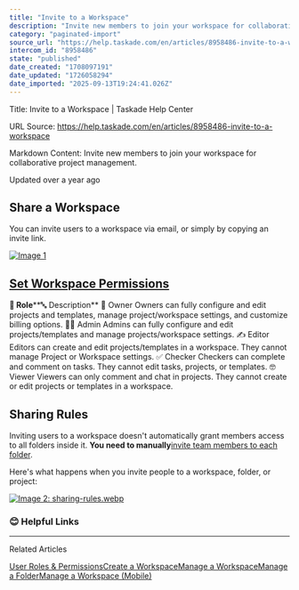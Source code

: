 ```yaml
---
title: "Invite to a Workspace"
description: "Invite new members to join your workspace for collaborative project management."
category: "paginated-import"
source_url: "https://help.taskade.com/en/articles/8958486-invite-to-a-workspace"
intercom_id: "8958486"
state: "published"
date_created: "1708097191"
date_updated: "1726058294"
date_imported: "2025-09-13T19:24:41.026Z"
---
```


Title: Invite to a Workspace | Taskade Help Center

URL Source: https://help.taskade.com/en/articles/8958486-invite-to-a-workspace

Markdown Content:
Invite new members to join your workspace for collaborative project management.

Updated over a year ago

**Share a Workspace**
---------------------

You can invite users to a workspace via email, or simply by copying an invite link.

[![Image 1](https://downloads.intercomcdn.com/i/o/1129973095/13bb1e76f490b61a246dff1d/CleanShot+2024-07-31+at+13_55_28%402x.png?expires=1757793600&signature=7360ba1539a4f589f01a3b0aabcfa81a63a92af2780684c32cf2c9eb50438eb4&req=dSElH8B5noFWXPMW1HO4zfon796EnGopr2a2IODFoRTVUfTfdKrCmLKm4843%0AKPfuDDqMyracDh4mAdA%3D%0A)](https://downloads.intercomcdn.com/i/o/1129973095/13bb1e76f490b61a246dff1d/CleanShot+2024-07-31+at+13_55_28%402x.png?expires=1757793600&signature=7360ba1539a4f589f01a3b0aabcfa81a63a92af2780684c32cf2c9eb50438eb4&req=dSElH8B5noFWXPMW1HO4zfon796EnGopr2a2IODFoRTVUfTfdKrCmLKm4843%0AKPfuDDqMyracDh4mAdA%3D%0A)

**[Set Workspace Permissions](https://intercom.help/taskade/en/articles/8958434)**
----------------------------------------------------------------------------------

**👥 Role****🔤 Description**
🦄 Owner Owners can fully configure and edit projects and templates, manage project/workspace settings, and customize billing options.
👩‍💻 Admin Admins can fully configure and edit projects/templates and manage projects/workspace settings.
✍️ Editor Editors can create and edit projects/templates in a workspace. They cannot manage Project or Workspace settings.
✅ Checker Checkers can complete and comment on tasks. They cannot edit tasks, projects, or templates.
🤓 Viewer Viewers can only comment and chat in projects. They cannot create or edit projects or templates in a workspace.

Sharing Rules
-------------

Inviting users to a workspace doesn't automatically grant members access to all folders inside it. **You need to manually**[invite team members to each folder](https://intercom.help/taskade/en/articles/8958495).

Here's what happens when you invite people to a workspace, folder, or project:

[![Image 2: sharing-rules.webp](https://taskade.intercom-attachments-7.com/i/o/965374542/9465837d92e24baecdf18365/8200119206547?expires=1757793600&signature=31f179c7a997bddadb01d849aaf0dbec2b98a53fcb320dc785a5c0f5ed4f7a76&req=fSYiFc56mIVdFb4f3HP0gL4w78t9jxLu0Vm8wgxVV4O8UJcp2F2uUDGsHX3h%0ApGNGgNHGohECkIQBnw%3D%3D%0A)](https://taskade.intercom-attachments-7.com/i/o/965374542/9465837d92e24baecdf18365/8200119206547?expires=1757793600&signature=31f179c7a997bddadb01d849aaf0dbec2b98a53fcb320dc785a5c0f5ed4f7a76&req=fSYiFc56mIVdFb4f3HP0gL4w78t9jxLu0Vm8wgxVV4O8UJcp2F2uUDGsHX3h%0ApGNGgNHGohECkIQBnw%3D%3D%0A)

### **😊 Helpful Links**

* * *

Related Articles

[User Roles & Permissions](https://help.taskade.com/en/articles/8958434-user-roles-permissions)[Create a Workspace](https://help.taskade.com/en/articles/8958483-create-a-workspace)[Manage a Workspace](https://help.taskade.com/en/articles/8958484-manage-a-workspace)[Manage a Folder](https://help.taskade.com/en/articles/8958496-manage-a-folder)[Manage a Workspace (Mobile)](https://help.taskade.com/en/articles/8958565-manage-a-workspace-mobile)
